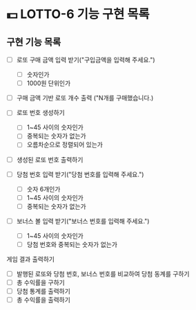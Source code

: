# 💵 LOTTO-6 기능 구현 목록

## 구현 기능 목록

- [ ] 로또 구매 금액 입력 받기("구입금액을 입력해 주세요.")

  - [ ] 숫자인가
  - [ ] 1000원 단위인가

- [ ] 구매 금액 기반 로또 개수 출력 ("N개를 구매했습니다.)
- [ ] 로또 번호 생성하기

  - [ ] 1~45 사이의 숫자인가
  - [ ] 중복되는 숫자가 없는가
  - [ ] 오름차순으로 정렬되어 있는가

- [ ] 생성된 로또 번호 출력하기

- [ ] 당첨 번호 입력 받기("당첨 번호를 입력해 주세요.")

  - [ ] 숫자 6개인가
  - [ ] 1~45 사이의 숫자인가
  - [ ] 중복되는 숫자가 없는가

- [ ] 보너스 볼 입력 받기("보너스 번호를 입력해 주세요.")
  - [ ] 1~45 사이의 숫자인가
  - [ ] 당첨 번호와 중복되는 숫자가 없는가

게임 결과 출력하기

- [ ] 발행된 로또와 당첨 번호, 보너스 번호를 비교하여 당첨 동계를 구하기
- [ ] 총 수익률을 구하기
- [ ] 당첨 통계를 출력하기
- [ ] 총 수익률을 출력하기

